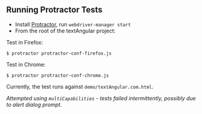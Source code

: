 ## Running Protractor Tests

* Install [Protractor](https://angular.github.io/protractor), run `webdriver-manager start`
* From the root of the textAngular project:

Test in Firefox:

```
$ protractor protractor-conf-firefox.js
```

Test in Chrome:

```
$ protractor protractor-conf-chrome.js
```

Currently, the test runs against `demo/textAngular.com.html`.

*Attempted using `multiCapabilities` - tests failed intermittently, possibly due to alert dialog prompt.*
